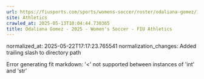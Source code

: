 ```yaml
---
url: https://fiusports.com/sports/womens-soccer/roster/odaliana-gomez/13228/
site: Athletics
crawled_at: 2025-05-13T10:04:44.730365
title: Odaliana Gomez - 2025 - Women's Soccer - FIU Athletics
---
```

normalized_at: 2025-05-22T17:17:23.765541
normalization_changes: Added trailing slash to directory path

Error generating fit markdown: '<' not supported between instances of 'int' and 'str'